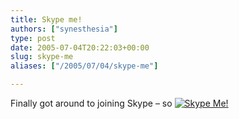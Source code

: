```yaml
---
title: Skype me!
authors: ["synesthesia"]
type: post
date: 2005-07-04T20:22:03+00:00
slug: skype-me 
aliases: ["/2005/07/04/skype-me"]

---
```

Finally got around to joining Skype &#8211; so [<img alt="Skype Me!" src="https://goodies.skype.com/graphics/skypeme\_btn\_blue.gif" border=0/>][1]

 [1]: callto://julianelve